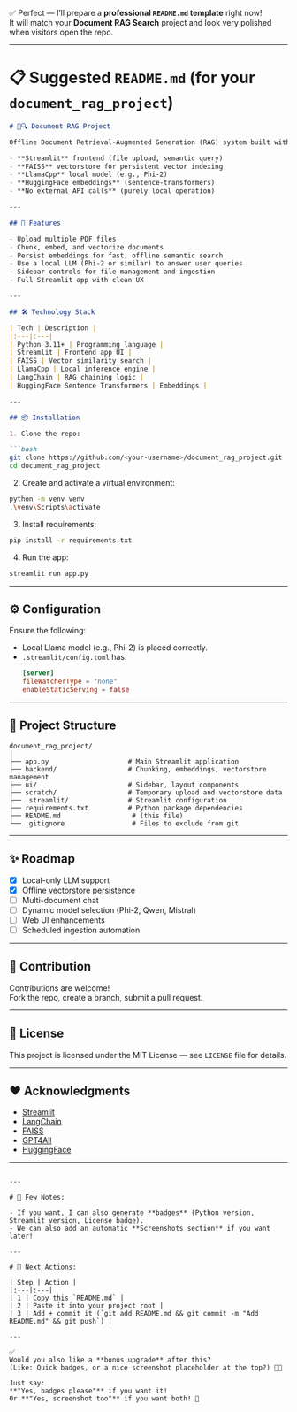 ✅ Perfect — I’ll prepare a **professional `README.md` template** right now!  
It will match your **Document RAG Search** project and look very polished when visitors open the repo.

---

# 📋 Suggested `README.md` (for your `document_rag_project`)

```markdown
# 📄🔍 Document RAG Project

Offline Document Retrieval-Augmented Generation (RAG) system built with:

- **Streamlit** frontend (file upload, semantic query)
- **FAISS** vectorstore for persistent vector indexing
- **LlamaCpp** local model (e.g., Phi-2)
- **HuggingFace embeddings** (sentence-transformers)
- **No external API calls** (purely local operation)

---

## 🚀 Features

- Upload multiple PDF files
- Chunk, embed, and vectorize documents
- Persist embeddings for fast, offline semantic search
- Use a local LLM (Phi-2 or similar) to answer user queries
- Sidebar controls for file management and ingestion
- Full Streamlit app with clean UX

---

## 🛠 Technology Stack

| Tech | Description |
|:---|:---|
| Python 3.11+ | Programming language |
| Streamlit | Frontend app UI |
| FAISS | Vector similarity search |
| LlamaCpp | Local inference engine |
| LangChain | RAG chaining logic |
| HuggingFace Sentence Transformers | Embeddings |

---

## 📦 Installation

1. Clone the repo:

```bash
git clone https://github.com/<your-username>/document_rag_project.git
cd document_rag_project
```

2. Create and activate a virtual environment:

```bash
python -m venv venv
.\venv\Scripts\activate
```

3. Install requirements:

```bash
pip install -r requirements.txt
```

4. Run the app:

```bash
streamlit run app.py
```

---

## ⚙️ Configuration

Ensure the following:

- Local Llama model (e.g., Phi-2) is placed correctly.
- `.streamlit/config.toml` has:
  ```toml
  [server]
  fileWatcherType = "none"
  enableStaticServing = false
  ```

---

## 📂 Project Structure

```plaintext
document_rag_project/
│
├── app.py                    # Main Streamlit application
├── backend/                  # Chunking, embeddings, vectorstore management
├── ui/                       # Sidebar, layout components
├── scratch/                  # Temporary upload and vectorstore data
├── .streamlit/               # Streamlit configuration
├── requirements.txt          # Python package dependencies
├── README.md                  # (this file)
└── .gitignore                 # Files to exclude from git
```

---

## ✨ Roadmap

- [x] Local-only LLM support
- [x] Offline vectorstore persistence
- [ ] Multi-document chat
- [ ] Dynamic model selection (Phi-2, Qwen, Mistral)
- [ ] Web UI enhancements
- [ ] Scheduled ingestion automation

---

## 🤝 Contribution

Contributions are welcome!  
Fork the repo, create a branch, submit a pull request.

---

## 📜 License

This project is licensed under the MIT License — see `LICENSE` file for details.

---

## ❤️ Acknowledgments

- [Streamlit](https://streamlit.io/)
- [LangChain](https://python.langchain.com/)
- [FAISS](https://github.com/facebookresearch/faiss)
- [GPT4All](https://gpt4all.io/)
- [HuggingFace](https://huggingface.co/)

---
```

---

# 📢 Few Notes:

- If you want, I can also generate **badges** (Python version, Streamlit version, License badge).
- We can also add an automatic **Screenshots section** if you want later!

---

# 🎯 Next Actions:

| Step | Action |
|:---|:---|
| 1 | Copy this `README.md` |
| 2 | Paste it into your project root |
| 3 | Add + commit it (`git add README.md && git commit -m "Add README.md" && git push`) |

---

✅  
Would you also like a **bonus upgrade** after this?  
(Like: Quick badges, or a nice screenshot placeholder at the top?) 🎨🚀

Just say:  
**"Yes, badges please"** if you want it!  
Or **"Yes, screenshot too"** if you want both! 🚀
